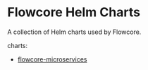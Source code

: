 # Flowcore Helm Charts

A collection of Helm charts used by Flowcore.

charts:
- [flowcore-microservices](charts/flowcore-microservices/README.md)